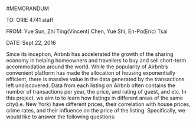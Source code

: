 #MEMORANDUM

TO: ORIE 4741 staff

FROM: Yue Sun, Zhi Ting(Vincent) Chen, Yue Shi, En-Po(Eric) Tsai

DATE: Sept 22, 2016



Since its inception, Airbnb has accelerated the growth of the sharing economy in helping homeowners and travellers to buy and sell short-term accommodation around the world. While the popularity of Airbnb’s convenient platform has made the allocation of housing exponentially efficient, there is massive value in the data generated by the transactions left undiscovered. 
Data from each listing on Airbnb often contains the number of transactions per year, the price, and rating of guest, and etc. In this project, we aim to to learn how listings in different areas of the same city(i.e. New York) have different prices, their correlation with house prices, crime rates, and their influence on the price of the listing. Specifically, we would like to answer the following questions:
